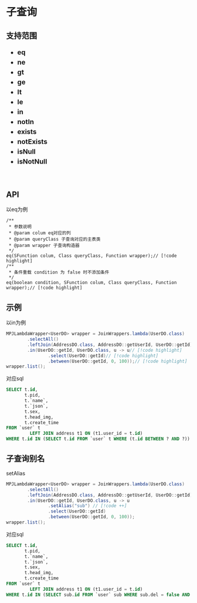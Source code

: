 # 子查询 <Badge type="tip" text="1.5.2+" />

## 支持范围

<ul style="display: flex;flex-wrap: wrap;font-size: large;font-weight: bolder;line-height: 1.5">
 <li style="width: 255px">eq</li>
 <li style="width: 255px">ne</li>
 <li style="width: 255px">gt</li>
 <li style="width: 255px">ge</li>
 <li style="width: 255px">lt</li>
 <li style="width: 255px">le</li>
 <li style="width: 255px">in</li>
 <li style="width: 255px">notIn</li>
 <li style="width: 255px">exists</li>
 <li style="width: 255px">notExists</li>
 <li style="width: 255px">isNull</li>
 <li style="width: 255px">isNotNull</li>
</ul>

<br/>

## API

以eq为例

```java{7,9}
/**
 * 参数说明
 * @param colum eq对应的列
 * @param queryClass 子查询对应的主表类
 * @param wrapper 子查询构造器
 */
eq(SFunction colum, Class queryClass, Function wrapper);// [!code highlight]
/**
 * 条件重载 condition 为 false 时不添加条件
 */
eq(boolean condition, SFunction colum, Class queryClass, Function wrapper);// [!code highlight]
```

## 示例

以in为例

```java
MPJLambdaWrapper<UserDO> wrapper = JoinWrappers.lambda(UserDO.class)
        .selectAll()
        .leftJoin(AddressDO.class, AddressDO::getUserId, UserDO::getId)
        .in(UserDO::getId, UserDO.class, u -> u// [!code highlight]
                .select(UserDO::getId)// [!code highlight]
                .between(UserDO::getId, 0, 100));// [!code highlight]
wrapper.list();
```

对应sql

```sql
SELECT t.id,
       t.pid,
       t.`name`,
       t.`json`,
       t.sex,
       t.head_img,
       t.create_time
FROM `user` t
         LEFT JOIN address t1 ON (t1.user_id = t.id)
WHERE t.id IN (SELECT t.id FROM `user` t WHERE (t.id BETWEEN ? AND ?))
```

## 子查询别名

setAlias

```java
MPJLambdaWrapper<UserDO> wrapper = JoinWrappers.lambda(UserDO.class)
        .selectAll()
        .leftJoin(AddressDO.class, AddressDO::getUserId, UserDO::getId)
        .in(UserDO::getId, UserDO.class, u -> u
                .setAlias("sub") // [!code ++]
                .select(UserDO::getId)
                .between(UserDO::getId, 0, 100));
wrapper.list();
```

对应sql

```sql
SELECT t.id,
       t.pid,
       t.`name`,
       t.`json`,
       t.sex,
       t.head_img,
       t.create_time
FROM `user` t
         LEFT JOIN address t1 ON (t1.user_id = t.id)
WHERE t.id IN (SELECT sub.id FROM `user` sub WHERE sub.del = false AND (sub.id BETWEEN ? AND ?))
```

<!--@include: ../../../component/code-warn.md-->
